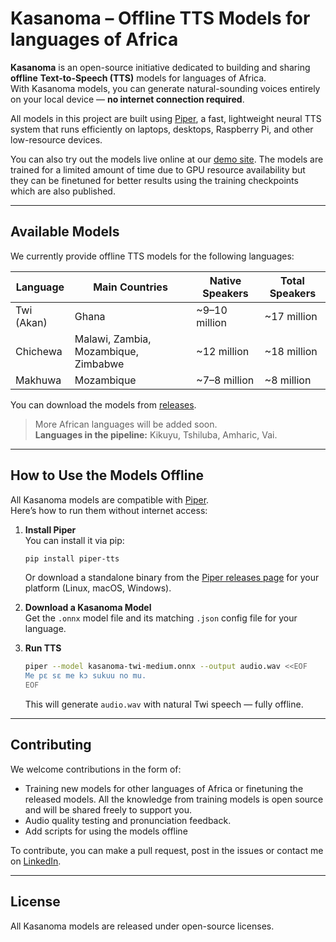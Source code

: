 # Kasanoma – Offline TTS Models for languages of Africa

**Kasanoma** is an open-source initiative dedicated to building and sharing **offline** **Text-to-Speech (TTS)** models for languages of Africa.  
With Kasanoma models, you can generate natural-sounding voices entirely on your local device — **no internet connection required**.

All models in this project are built using [Piper](https://github.com/rhasspy/piper), a fast, lightweight neural TTS system that runs efficiently on laptops, desktops, Raspberry Pi, and other low-resource devices.

You can also try out the models live online at our [demo site](https://kasanoma.onrender.com/). The models are trained for a limited amount of time due to GPU resource availability but they can be finetuned for better results using the training checkpoints which are also published.

---

## Available Models

We currently provide offline TTS models for the following languages:

| Language       | Main Countries                                              | Native Speakers | Total Speakers |
|----------------|-------------------------------------------------------------|-----------------|----------------|
| Twi (Akan) | Ghana                                                   | ~9–10 million   | ~17 million    |
| Chichewa   | Malawi, Zambia, Mozambique, Zimbabwe        | ~12 million     | ~18 million    |
| Makhuwa    | Mozambique                                              | ~7–8 million    | ~8 million     |


You can download the models from [releases](https://github.com/michsethowusu/kasanoma/releases).

> More African languages will be added soon.  
> **Languages in the pipeline:** Kikuyu, Tshiluba, Amharic, Vai.

---

## How to Use the Models Offline

All Kasanoma models are compatible with [Piper](https://github.com/rhasspy/piper).  
Here’s how to run them without internet access:

1. **Install Piper**  
   You can install it via pip:
   ```bash
   pip install piper-tts
   ```
   Or download a standalone binary from the [Piper releases page](https://github.com/rhasspy/piper/releases) for your platform (Linux, macOS, Windows).

2. **Download a Kasanoma Model**  
   Get the `.onnx` model file and its matching `.json` config file for your language.

3. **Run TTS**  
   ```bash
   piper --model kasanoma-twi-medium.onnx --output audio.wav <<EOF
   Me pɛ sɛ me kɔ sukuu no mu.
   EOF
   ```
   This will generate `audio.wav` with natural Twi speech — fully offline.


---

## Contributing

We welcome contributions in the form of:  
- Training new models for other languages of Africa or finetuning the released models. All the knowledge from training models is open source and will be shared freely to support you.  
- Audio quality testing and pronunciation feedback.
- Add scripts for using the models offline

To contribute, you can make a pull request, post in the issues or contact me on [LinkedIn](https://www.linkedin.com/in/mich-seth-owusu).

---

## License

All Kasanoma models are released under open-source licenses.

